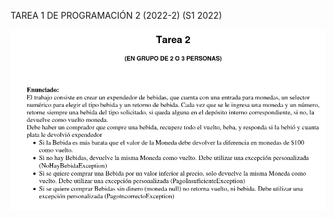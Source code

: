 TAREA 1 DE PROGRAMACIÓN 2 (2022-2) (S1 2022)



![Image text](https://github.com/Kano10/Tarea2-Progra2/blob/main/Enunciado%201.png)
